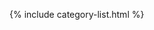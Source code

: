 [//]: # (title: Index)
[//]: # (category: servers)
[//]: # (permalink: /servers/list.html)
[//]: # (caption: Server Applications)
[//]: # (ktor_version_review: 1.0.0)

{% include category-list.html %}